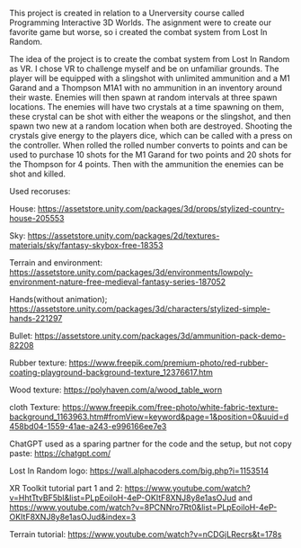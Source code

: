 This project is created in relation to a Unerversity course called Programming Interactive 3D Worlds.
The asignment were to create our favorite game but worse, so i created the combat system from Lost In Random.

The idea of the project is to create the combat system from Lost In Random as VR. I chose VR to challenge myself and be on unfamiliar grounds.
The player will be equipped with a slingshot with unlimited ammunition and a M1 Garand and a Thompson M1A1 with no ammunition in an inventory around their waste.
Enemies will then spawn at random intervals at three spawn locations.
The enemies will have two crystals at a time spawning on them, these crystal can be shot with either the weapons or the slingshot, and then spawn two new at a random location when both are destroyed.
Shooting the crystals give energy to the players dice, which can be called with a press on the controller.
When rolled the rolled number converts to points and can be used to purchase 10 shots for the M1 Garand for two points and 20 shots for the Thompson for 4 points.
Then with the ammunition the enemies can be shot and killed.

Used recoruses:

House: https://assetstore.unity.com/packages/3d/props/stylized-country-house-205553

Sky: https://assetstore.unity.com/packages/2d/textures-materials/sky/fantasy-skybox-free-18353

Terrain and environment: https://assetstore.unity.com/packages/3d/environments/lowpoly-environment-nature-free-medieval-fantasy-series-187052

Hands(without animation); https://assetstore.unity.com/packages/3d/characters/stylized-simple-hands-221297

Bullet: https://assetstore.unity.com/packages/3d/ammunition-pack-demo-82208

Rubber texture: https://www.freepik.com/premium-photo/red-rubber-coating-playground-background-texture_12376617.htm

Wood texture: https://polyhaven.com/a/wood_table_worn

cloth Texture: https://www.freepik.com/free-photo/white-fabric-texture-background_1163963.htm#fromView=keyword&page=1&position=0&uuid=d458bd04-1559-41ae-a243-e996166ee7e3

ChatGPT used as a sparing partner for the code and the setup, but not copy paste: https://chatgpt.com/

Lost In Random logo: https://wall.alphacoders.com/big.php?i=1153514

XR Toolkit tutorial part 1 and 2: https://www.youtube.com/watch?v=HhtTtvBF5bI&list=PLpEoiloH-4eP-OKItF8XNJ8y8e1asOJud and https://www.youtube.com/watch?v=8PCNNro7Rt0&list=PLpEoiloH-4eP-OKItF8XNJ8y8e1asOJud&index=3

Terrain tutorial: https://www.youtube.com/watch?v=nCDGjLRecrs&t=178s
